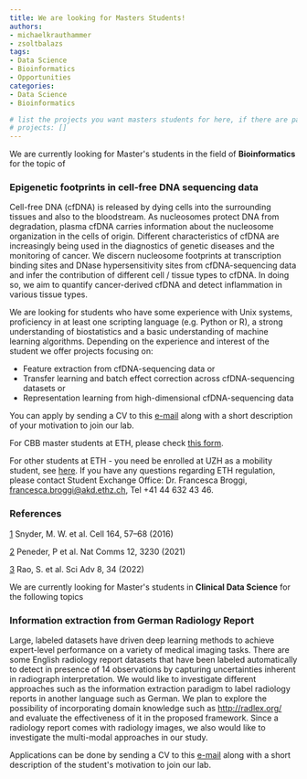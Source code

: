```yaml
---
title: We are looking for Masters Students!
authors:
- michaelkrauthammer
- zsoltbalazs
tags: 
- Data Science
- Bioinformatics
- Opportunities
categories:
- Data Science
- Bioinformatics

# list the projects you want masters students for here, if there are pages for them
# projects: []
---
```


We are currently looking for Master's students in the field of **Bioinformatics** for the topic of

### Epigenetic footprints in cell-free DNA sequencing data

Cell-free DNA (cfDNA) is released by dying cells into the surrounding tissues and also to the bloodstream. As nucleosomes protect DNA from degradation, plasma cfDNA carries information about the nucleosome organization in the cells of origin. Different characteristics of cfDNA are increasingly being used in the diagnostics of genetic diseases and the monitoring of cancer. We discern nucleosome footprints at transcription binding sites and DNase hypersensitivity sites from cfDNA-sequencing data and infer the contribution of different cell / tissue types to cfDNA. In doing so, we aim to quantify cancer-derived cfDNA and detect inflammation in various tissue types.

We are looking for students who have some experience with Unix systems, proficiency in at least one scripting language (e.g. Python or R), a strong understanding of biostatistics and a basic understanding of machine learning algorithms.
Depending on the experience and interest of the student we offer projects focusing on:
- Feature extraction from cfDNA-sequencing data or
- Transfer learning and batch effect correction across cfDNA-sequencing datasets or
- Representation learning from high-dimensional cfDNA-sequencing data

You can apply by sending a CV to this <a href="#" onclick="u='michael.krauthammer'; d='uzh.ch'; prompt('Copy address to clipboard',u+'@'+d); return false">e-mail</a> along with a short description of your motivation to join our lab.

For CBB master students at ETH, please check [this form](https://ethz.ch/content/dam/ethz/special-interest/study-programme-websites/master-cbb-dam/documents/2021_CBB%20Master%20Thesis%20UBas_UZH%20Registration%20Form.pdf).

For other students at ETH - you need be enrolled at UZH as a mobility student, see [here](https://www.uzh.ch/cmsssl/en/studies/application/chmobilityin.html). If you have any questions regarding ETH regulation, please contact Student Exchange Office: Dr. Francesca Broggi, francesca.broggi@akd.ethz.ch, Tel +41 44 632 43 46.

### References
[1](https://www.sciencedirect.com/science/article/pii/S009286741501569X) Snyder, M. W. et al. Cell 164, 57–68 (2016)

[2](https://www.nature.com/articles/s41467-021-23445-w) Peneder, P et al. Nat Comms 12, 3230 (2021) 

[3](https://www.science.org/doi/10.1126/sciadv.abm4358) Rao, S. et al. Sci Adv 8, 34 (2022)


We are currently looking for Master's students in **Clinical Data Science** for the following topics

### Information extraction from German Radiology Report

Large, labeled datasets have driven deep learning methods to achieve expert-level performance on a variety of medical imaging tasks. There are some English radiology report datasets that have been labeled automatically to detect in presence of 14 observations by capturing uncertainties inherent in radiograph interpretation.
We would like to investigate different approaches such as the information extraction paradigm to label radiology reports in another language such as German. We plan to explore the possibility of incorporating domain knowledge such as http://radlex.org/ and evaluate the effectiveness of it in the proposed framework.
Since a radiology report comes with radiology images, we also would like to investigate the multi-modal approaches in our study.

Applications can be done by sending a CV to this <a href="#" onclick="u='michael.krauthammer'; d='uzh.ch'; prompt('Copy address to clipboard',u+'@'+d); return false">e-mail</a> along with a short description of the student's motivation to join our lab.


